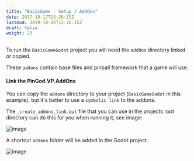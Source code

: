 ```yaml
---
title: "BasicGame - Setup / AddOns"
date: 2017-10-17T15:26:15Z
lastmod: 2019-10-26T15:26:15Z
draft: false
weight: 23
---
```


To run the `BasicGameGodot` project you will need the `addOns` directory linked or copied.

These `addons` contain base files and pinball framework that a game will use.

#### Link the PinGod.VP.AddOns

You can copy the `addons` directory to your project (`BasicGameGodot` in this example), but it's better to use a `symbolic link` to the addons.

The `_create_addons_link.bat` file that you can use in the projects root directory can do this for you when running it, see image:

![image](../../images/basicgame-bats.jpg)

A shortcut `addons` folder will be added in the Godot project.

![image](../../images/basicgame-project-files.jpg)